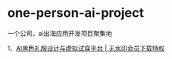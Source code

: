 # one-person-ai-project
一个公司，ai出海应用开发项目聚集地

1、[AI黑色礼服设计与虚拟试穿平台 | 无水印会员下载特权](https://www.blackcocktaildress.org/)
